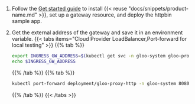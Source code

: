 
1. Follow the [Get started guide](/quickstart/) to install {{< reuse "docs/snippets/product-name.md" >}}, set up a gateway resource, and deploy the httpbin sample app.

2. Get the external address of the gateway and save it in an environment variable.
   {{< tabs items="Cloud Provider LoadBalancer,Port-forward for local testing" >}}
   {{% tab %}}
   ```sh
   export INGRESS_GW_ADDRESS=$(kubectl get svc -n gloo-system gloo-proxy-http -o jsonpath="{.status.loadBalancer.ingress[0]['hostname','ip']}")
   echo $INGRESS_GW_ADDRESS  
   ```
   {{% /tab %}}
   {{% tab  %}}
   ```sh
   kubectl port-forward deployment/gloo-proxy-http -n gloo-system 8080:8080
   ```
   {{% /tab %}}
   {{< /tabs >}}